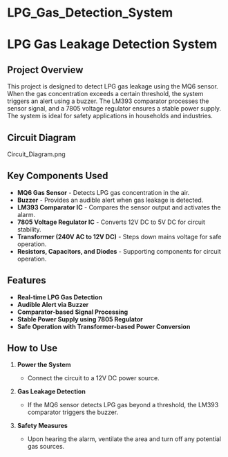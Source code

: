 # LPG_Gas_Detection_System

# LPG Gas Leakage Detection System

## Project Overview
This project is designed to detect LPG gas leakage using the MQ6 sensor. When the gas concentration exceeds a certain threshold, the system triggers an alert using a buzzer. The LM393 comparator processes the sensor signal, and a 7805 voltage regulator ensures a stable power supply. The system is ideal for safety applications in households and industries.

## Circuit Diagram
Circuit_Diagram.png

## Key Components Used
- **MQ6 Gas Sensor** - Detects LPG gas concentration in the air.
- **Buzzer** - Provides an audible alert when gas leakage is detected.
- **LM393 Comparator IC** - Compares the sensor output and activates the alarm.
- **7805 Voltage Regulator IC** - Converts 12V DC to 5V DC for circuit stability.
- **Transformer (240V AC to 12V DC)** - Steps down mains voltage for safe operation.
- **Resistors, Capacitors, and Diodes** - Supporting components for circuit operation.

## Features
- **Real-time LPG Gas Detection**  
- **Audible Alert via Buzzer**  
- **Comparator-based Signal Processing**  
- **Stable Power Supply using 7805 Regulator**  
- **Safe Operation with Transformer-based Power Conversion**  

## How to Use
1. **Power the System**  
   - Connect the circuit to a 12V DC power source.  
   
2. **Gas Leakage Detection**  
   - If the MQ6 sensor detects LPG gas beyond a threshold, the LM393 comparator triggers the buzzer.  
   
3. **Safety Measures**  
   - Upon hearing the alarm, ventilate the area and turn off any potential gas sources.  